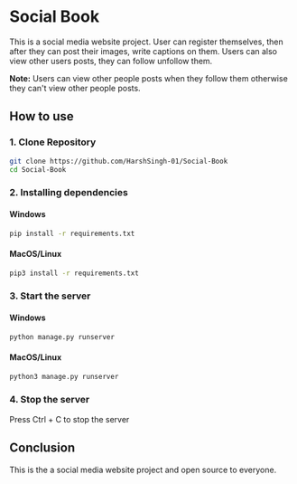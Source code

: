 # Social Book
This is a social media website project. User can register themselves, then after they can post their images, write captions on them.
Users can also view other users posts, they can follow unfollow them. 

<strong>Note:</strong> Users can view other people posts when they follow them otherwise they can't view other people posts.

## How to use

### 1. Clone Repository

```sh
git clone https://github.com/HarshSingh-01/Social-Book
cd Social-Book
```

### 2. Installing dependencies

#### Windows
```sh
pip install -r requirements.txt
```
#### MacOS/Linux
```sh
pip3 install -r requirements.txt
```

### 3. Start the server

#### Windows
```sh
python manage.py runserver
```

#### MacOS/Linux
```sh
python3 manage.py runserver
```
### 4. Stop the server
Press Ctrl + C to stop the server

## Conclusion
This is the a social media website project and open source to everyone.





